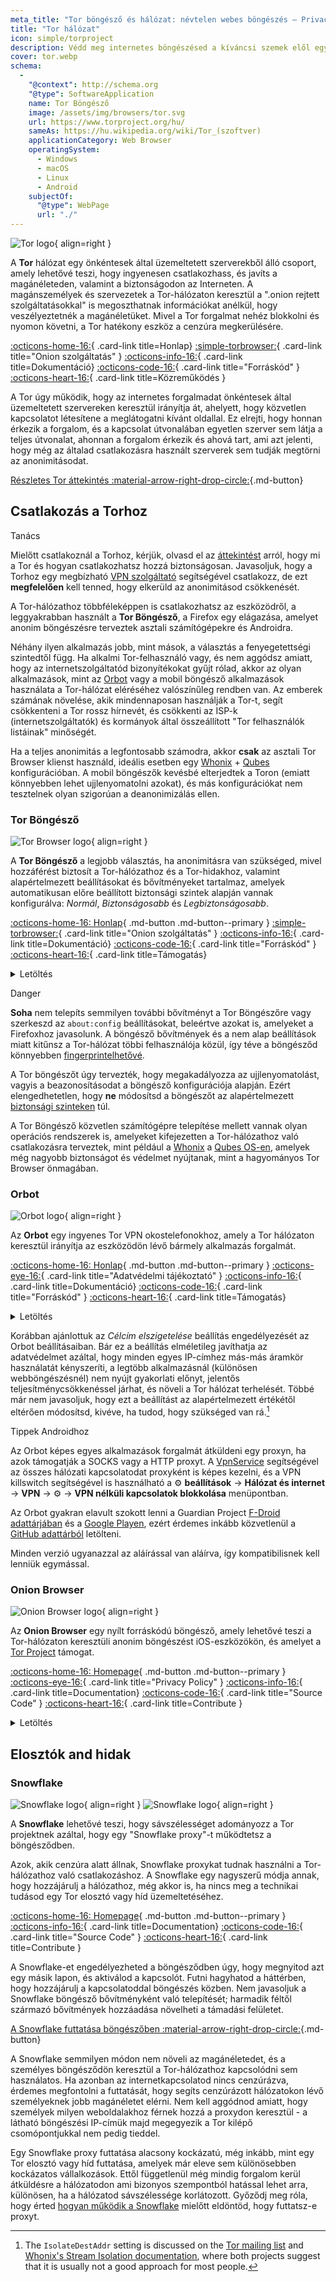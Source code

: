 ```yaml
---
meta_title: "Tor böngésző és hálózat: névtelen webes böngészés – Privacy Guides"
title: "Tor hálózat"
icon: simple/torproject
description: Védd meg internetes böngészésed a kíváncsi szemek elől egy biztonságos hálózat, a Tor használatával, amely megkerüli a cenzúrát.
cover: tor.webp
schema:
  - 
    "@context": http://schema.org
    "@type": SoftwareApplication
    name: Tor Böngésző
    image: /assets/img/browsers/tor.svg
    url: https://www.torproject.org/hu/
    sameAs: https://hu.wikipedia.org/wiki/Tor_(szoftver)
    applicationCategory: Web Browser
    operatingSystem:
      - Windows
      - macOS
      - Linux
      - Android
    subjectOf:
      "@type": WebPage
      url: "./"
---
```


![Tor logo](assets/img/self-contained-networks/tor.svg){ align=right }

A **Tor** hálózat egy önkéntesek által üzemeltetett szerverekből álló csoport, amely lehetővé teszi, hogy ingyenesen csatlakozhass, és javíts a magánéleteden, valamint a biztonságodon az Interneten. A magánszemélyek és szervezetek a Tor-hálózaton keresztül a ".onion rejtett szolgáltatásokkal" is megoszthatnak információkat anélkül, hogy veszélyeztetnék a magánéletüket. Mivel a Tor forgalmat nehéz blokkolni és nyomon követni, a Tor hatékony eszköz a cenzúra megkerülésére.

[:octicons-home-16:](https://torproject.org){ .card-link title=Honlap}
[:simple-torbrowser:](http://2gzyxa5ihm7nsggfxnu52rck2vv4rvmdlkiu3zzui5du4xyclen53wid.onion){ .card-link title="Onion szolgáltatás" }
[:octicons-info-16:](https://tb-manual.torproject.org){ .card-link title=Dokumentáció}
[:octicons-code-16:](https://gitlab.torproject.org/tpo/core/tor){ .card-link title="Forráskód" }
[:octicons-heart-16:](https://donate.torproject.org){ .card-link title=Közreműködés }

A Tor úgy működik, hogy az internetes forgalmadat önkéntesek által üzemeltetett szervereken keresztül irányítja át, ahelyett, hogy közvetlen kapcsolatot létesítene a meglátogatni kívánt oldallal. Ez elrejti, hogy honnan érkezik a forgalom, és a kapcsolat útvonalában egyetlen szerver sem látja a teljes útvonalat, ahonnan a forgalom érkezik és ahová tart, ami azt jelenti, hogy még az általad csatlakozásra használt szerverek sem tudják megtörni az anonimitásodat.

[Részletes Tor áttekintés :material-arrow-right-drop-circle:](advanced/tor-overview.md ""){.md-button}

## Csatlakozás a Torhoz

<div class="admonition tip" markdown>
<p class="admonition-title">Tanács</p>

Mielőtt csatlakoznál a Torhoz, kérjük, olvasd el az [áttekintést](advanced/tor-overview.md) arról, hogy mi a Tor és hogyan csatlakozhatsz hozzá biztonságosan. Javasoljuk, hogy a Torhoz egy megbízható [VPN szolgáltató](vpn.md) segítségével csatlakozz, de ezt **megfelelően** kell tenned, hogy elkerüld az anonimitásod csökkenését.

</div>

A Tor-hálózathoz többféleképpen is csatlakozhatsz az eszközödről, a leggyakrabban használt a **Tor Böngésző**, a Firefox egy elágazása, amelyet anonim böngészésre terveztek asztali számítógépekre és Androidra.

Néhány ilyen alkalmazás jobb, mint mások, a választás a fenyegetettségi szintedtől függ. Ha alkalmi Tor-felhasználó vagy, és nem aggódsz amiatt, hogy az internetszolgáltatód bizonyítékokat gyűjt rólad, akkor az olyan alkalmazások, mint az [Orbot](#orbot) vagy a mobil böngésző alkalmazások használata a Tor-hálózat eléréséhez valószínűleg rendben van. Az emberek számának növelése, akik mindennaposan használják a Tor-t, segít csökkenteni a Tor rossz hírnevét, és csökkenti az ISP-k (internetszolgáltatók) és kormányok által összeállított "Tor felhasználók listáinak" minőségét.

Ha a teljes anonimitás a legfontosabb számodra, akkor **csak** az asztali Tor Browser klienst használd, ideális esetben egy [Whonix](desktop.md#whonix) + [Qubes](desktop.md#qubes-os) konfigurációban. A mobil böngészők kevésbé elterjedtek a Toron (emiatt könnyebben lehet ujjlenyomatolni azokat), és más konfigurációkat nem tesztelnek olyan szigorúan a deanonimizálás ellen.

### Tor Böngésző

<div class="admonition recommendation" markdown>

![Tor Browser logo](assets/img/browsers/tor.svg){ align=right }

A **Tor Böngésző** a legjobb választás, ha anonimitásra van szükséged, mivel hozzáférést biztosít a Tor-hálózathoz és a Tor-hidakhoz, valamint alapértelmezett beállításokat és bővítményeket tartalmaz, amelyek automatikusan előre beállított biztonsági szintek alapján vannak konfigurálva: *Normál*, *Biztonságosabb* és *Legbiztonságosabb*.

[:octicons-home-16: Honlap](https://torproject.org){ .md-button .md-button--primary }
[:simple-torbrowser:](http://2gzyxa5ihm7nsggfxnu52rck2vv4rvmdlkiu3zzui5du4xyclen53wid.onion){ .card-link title="Onion szolgáltatás" }
[:octicons-info-16:](https://tb-manual.torproject.org){ .card-link title=Dokumentáció}
[:octicons-code-16:](https://gitlab.torproject.org/tpo/applications/tor-browser){ .card-link title="Forráskód" }
[:octicons-heart-16:](https://donate.torproject.org){ .card-link title=Támogatás}

<details class="downloads" markdown>
<summary>Letöltés</summary>

- [:simple-googleplay: Google Play](https://play.google.com/store/apps/details?id=org.torproject.torbrowser)
- [:simple-android: Android](https://www.torproject.org/hu/download/#android)
- [:simple-windows11: Windows](https://www.torproject.org/hu/download/)
- [:simple-apple: macOS](https://www.torproject.org/hu/download/)
- [:simple-linux: Linux](https://www.torproject.org/hu/download/)

</details>

</div>

<div class="admonition danger" markdown>
<p class="admonition-title">Danger</p>

**Soha** nem telepíts semmilyen további bővítményt a Tor Böngészőre vagy szerkeszd az `about:config` beállításokat, beleértve azokat is, amelyeket a Firefoxhoz javasolunk. A böngésző bővítmények és a nem alap beállítások miatt kitűnsz a Tor-hálózat többi felhasználója közül, így téve a böngésződ könnyebben [fingerprintelhetővé](https://support.torproject.org/glossary/browser-fingerprinting).

</div>

A Tor böngészőt úgy tervezték, hogy megakadályozza az ujjlenyomatolást, vagyis a beazonosításodat a böngésző konfigurációja alapján. Ezért elengedhetetlen, hogy **ne** módosítsd a böngészőt az alapértelmezett [biztonsági szinteken](https://tb-manual.torproject.org/security-settings) túl.

A Tor Böngésző közvetlen számítógépre telepítése mellett vannak olyan operációs rendszerek is, amelyeket kifejezetten a Tor-hálózathoz való csatlakozásra terveztek, mint például a [Whonix](desktop.md#whonix) a [Qubes OS-en](desktop.md#qubes-os), amelyek még nagyobb biztonságot és védelmet nyújtanak, mint a hagyományos Tor Browser önmagában.

### Orbot

<div class="admonition recommendation" markdown>

![Orbot logo](assets/img/self-contained-networks/orbot.svg){ align=right }

Az **Orbot** egy ingyenes Tor VPN okostelefonokhoz, amely a Tor hálózaton keresztül irányítja az eszközödön lévő bármely alkalmazás forgalmát.

[:octicons-home-16: Honlap](https://orbot.app){ .md-button .md-button--primary }
[:octicons-eye-16:](https://orbot.app/privacy-policy){ .card-link title="Adatvédelmi tájékoztató" }
[:octicons-info-16:](https://orbot.app/faqs){ .card-link title=Dokumentáció}
[:octicons-code-16:](https://orbot.app/code){ .card-link title="Forráskód" }
[:octicons-heart-16:](https://orbot.app/donate){ .card-link title=Támogatás}

<details class="downloads" markdown>
<summary>Letöltés</summary>

- [:simple-googleplay: Google Play](https://play.google.com/store/apps/details?id=org.torproject.android)
- [:simple-appstore: App Store](https://apps.apple.com/app/id1609461599)
- [:simple-github: GitHub](https://github.com/guardianproject/orbot/releases)

</details>

</div>

Korábban ajánlottuk az *Célcím elszigetelése* beállítás engedélyezését az Orbot beállításaiban. Bár ez a beállítás elméletileg javíthatja az adatvédelmet azáltal, hogy minden egyes IP-címhez más-más áramkör használatát kényszeríti, a legtöbb alkalmazásnál (különösen webböngészésnél) nem nyújt gyakorlati előnyt, jelentős teljesítménycsökkenéssel járhat, és növeli a Tor hálózat terhelését. Többé már nem javasoljuk, hogy ezt a beállítást az alapértelmezett értékétől eltérően módosítsd, kivéve, ha tudod, hogy szükséged van rá.[^1]

<div class="admonition tip" markdown>
<p class="admonition-title">Tippek Androidhoz</p>

Az Orbot képes egyes alkalmazások forgalmát átküldeni egy proxyn, ha azok támogatják a SOCKS vagy a HTTP proxyt. A [VpnService](https://developer.android.com/reference/android/net/VpnService) segítségével az összes hálózati kapcsolatodat proxyként is képes kezelni, és a VPN killswitch segítségével is használható a :gear: **beállítások** → **Hálózat és internet** → **VPN** → :gear: → **VPN nélküli kapcsolatok blokkolása** menüpontban.

Az Orbot gyakran elavult szokott lenni a Guardian Project [F-Droid adattárjában](https://guardianproject.info/fdroid) és a [Google Playen](https://play.google.com/store/apps/details?id=org.torproject.android), ezért érdemes inkább közvetlenül a [GitHub adattárból](https://github.com/guardianproject/orbot/releases) letölteni.

Minden verzió ugyanazzal az aláírással van aláírva, így kompatibilisnek kell lenniük egymással.

</div>

### Onion Browser

<div class="admonition recommendation" markdown>

![Onion Browser logo](assets/img/self-contained-networks/onion_browser.svg){ align=right }

Az **Onion Browser** egy nyílt forráskódú böngésző, amely lehetővé teszi a Tor-hálózaton keresztüli anonim böngészést iOS-eszközökön, és amelyet a [Tor Project](https://support.torproject.org/glossary/onion-browser) támogat.

[:octicons-home-16: Homepage](https://onionbrowser.com){ .md-button .md-button--primary }
[:octicons-eye-16:](https://onionbrowser.com/privacy-policy){ .card-link title="Privacy Policy" }
[:octicons-info-16:](https://onionbrowser.com/faqs){ .card-link title=Documentation}
[:octicons-code-16:](https://github.com/OnionBrowser/OnionBrowser){ .card-link title="Source Code" }
[:octicons-heart-16:](https://onionbrowser.com/donate){ .card-link title=Contribute }

<details class="downloads" markdown>
<summary>Letöltés</summary>

- [:simple-appstore: App Store](https://apps.apple.com/app/id519296448)

</details>

</div>

## Elosztók and hidak

### Snowflake

<div class="admonition recommendation" markdown>

![Snowflake logo](assets/img/browsers/snowflake.svg#only-light){ align=right }
![Snowflake logo](assets/img/browsers/snowflake-dark.svg#only-dark){ align=right }

A **Snowflake** lehetővé teszi, hogy sávszélességet adományozz a Tor projektnek azáltal, hogy egy "Snowflake proxy"-t működtetsz a böngésződben.

Azok, akik cenzúra alatt állnak, Snowflake proxykat tudnak használni a Tor-hálózathoz való csatlakozáshoz. A Snowflake egy nagyszerű módja annak, hogy hozzájárulj a hálózathoz, még akkor is, ha nincs meg a technikai tudásod egy Tor elosztó vagy híd üzemeltetéséhez.

[:octicons-home-16: Homepage](https://snowflake.torproject.org){ .md-button .md-button--primary }
[:octicons-info-16:](https://gitlab.torproject.org/tpo/anti-censorship/pluggable-transports/snowflake/-/wikis/Technical%20Overview){ .card-link title=Documentation}
[:octicons-code-16:](https://gitlab.torproject.org/tpo/anti-censorship/pluggable-transports/snowflake){ .card-link title="Source Code" }
[:octicons-heart-16:](https://donate.torproject.org){ .card-link title=Contribute }

</details>

</div>

A Snowflake-et engedélyezheted a böngésződben úgy, hogy megnyitod azt egy másik lapon, és aktiválod a kapcsolót. Futni hagyhatod a háttérben, hogy hozzájárulj a kapcsolatoddal böngészés közben. Nem javasoljuk a Snowflake böngésző bővítményként való telepítését; harmadik féltől származó bővítmények hozzáadása növelheti a támadási felületet.

[A Snowflake futtatása böngészőben :material-arrow-right-drop-circle:](https://snowflake.torproject.org/embed.html ""){.md-button}

A Snowflake semmilyen módon nem növeli az magánéletedet, és a személyes böngésződön keresztül a Tor-hálózathoz kapcsolódni sem használatos. Ha azonban az internetkapcsolatod nincs cenzúrázva, érdemes megfontolni a futtatását, hogy segíts cenzúrázott hálózatokon lévő személyeknek jobb magánéletet elérni. Nem kell aggódnod amiatt, hogy személyek milyen weboldalakhoz férnek hozzá a proxydon keresztül - a látható böngészési IP-címük majd megegyezik a Tor kilépő csomópontjukkal nem pedig tieddel.

Egy Snowflake proxy futtatása alacsony kockázatú, még inkább, mint egy Tor elosztó vagy híd futtatása, amelyek már eleve sem különösebben kockázatos vállalkozások. Ettől függetlenül még mindig forgalom kerül átküldésre a hálózatodon ami bizonyos szempontból hatással lehet arra, különösen, ha a hálózatod sávszélessége korlátozott. Győződj meg róla, hogy érted [hogyan működik a Snowflake](https://gitlab.torproject.org/tpo/anti-censorship/pluggable-transports/snowflake/-/wikis/home) mielőtt eldöntöd, hogy futtatsz-e proxyt.

[^1]: The `IsolateDestAddr` setting is discussed on the [Tor mailing list](https://lists.torproject.org/pipermail/tor-talk/2012-May/024403.html) and [Whonix's Stream Isolation documentation](https://whonix.org/wiki/Stream_Isolation), where both projects suggest that it is usually not a good approach for most people.
